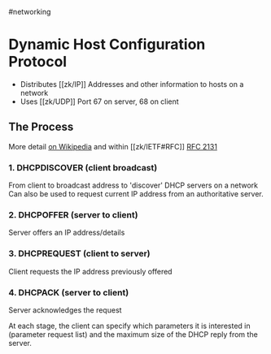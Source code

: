 #networking
# Dynamic Host Configuration Protocol

- Distributes [[zk/IP]] Addresses and other information to hosts on a network
- Uses [[zk/UDP]] Port 67 on server, 68 on client

## The Process
More detail [on Wikipedia](https://en.wikipedia.org/wiki/Dynamic_Host_Configuration_Protocol) and within [[zk/IETF#RFC]] [RFC 2131](https://datatracker.ietf.org/doc/html/rfc2131#section-3)

### 1. DHCPDISCOVER (client broadcast)
From client to broadcast address to 'discover' DHCP servers on a network
Can also be used to request current IP address from an authoritative server.

### 2. DHCPOFFER (server to client)
Server offers an IP address/details

### 3. DHCPREQUEST (client to server)
Client requests the IP address previously offered

### 4. DHCPACK (server to client)
Server acknowledges the request

At each stage, the client can specify which parameters it is interested in (parameter request list) and the maximum size of the DHCP reply from the server.